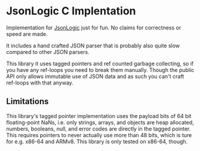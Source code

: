JsonLogic C Implentation
========================

Implementation for [JsonLogic](https://jsonlogic.com/) just for fun. No claims
for correctness or speed are made.

It includes a hand crafted JSON parser that is probably also quite slow compared
to other JSON parsers.

This library it uses tagged pointers and ref counted garbage collecting, so if
you have any ref-loops you need to break them manually. Though the public API
only allows immutable use of JSON data and as such you can't craft ref-loops
with that anyway.

Limitations
-----------

This library's tagged pointer implementation uses the payload bits of 64 bit
floating-point NaNs, i.e. only strings, arrays, and objects are heap allocated,
numbers, booleans, null, and error codes are directly in the tagged pointer.
This requires pointers to never actually use more than 48 bits, which is ture
for e.g. x86-64 and ARMv8. This library is only tested on x86-64, though.

